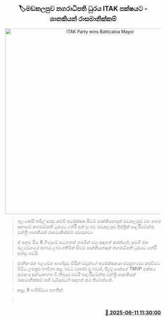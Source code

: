 <p align='center'><b><h2 align='center' title='ITAK Party wins Batticaloa Mayor's post - Shanakian Rasamanikkam'>🏷මඩකලපුව නගරාධිපති ධුරය ITAK පක්ෂයට - ශානකියන් රාසමානික්කම්</h2></b></p>
<p align='center'><img src='https://helakuru.sgp1.cdn.digitaloceanspaces.com/esana/images/lib/baticalo-opi.jpg' width='600' alt='ITAK Party wins Batticaloa Mayor's post - Shanakian Rasamanikkam'></p>

> ඉලංකෙයි තමිල් අරසු කච්චි අපේක්ෂක සිවම් පාක්කියනාදන් මඩකලපුව මහ නගර සභාවේ නගරාධිපති ධුරයට තේරී පත් වූ බව මඩකලපුව දිස්ත්‍රික් පාර්ලිමේන්තු මන්ත්‍රී ශානකියන් රාසමානික්කම් පවසනවා.

> ඒ අනුව සිය X ගිණුමේ සටහනක් තබමින් ඔහු සඳහන් කරන්නේ, සමගි ජන බලවේගයේ සහාය ලබා ගනිමින් සිවම් පාක්කියනාදන් නගරාධිපති ධුරයට තේරී පත්වූ බවයි.

> ජාතික ජන බලවේග ආණ්ඩුව විසින් ඔවුන්ගේ අපේක්ෂකයා ජයග්‍රහණය කරවීමට විවිධ උපක්‍රම භාවිතා කළ බවට වාර්තා වූ බවත්, පිල්ලයාන්ගේ TMVP පක්ෂය සමඟ ද සන්ධානගත වී තිබුණු බවයි පාර්ලිමේන්තු මන්ත්‍රී ශානකියන් රාසමානික්කම් එහි වැඩිදුරටත් සඳහන් කර තිබෙන්නේ.

> අදාළ X පණිවිඩය පහතින්. 

>  



<h3 align='right'><a href='https://www.helakuru.lk/esana/p/110884/'>📅 2025-06-11 11:30:00</a></h3>
